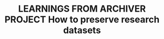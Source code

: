 ---
abstract: null
creators:
- Martinez, Antonio G
- Redondo, Teofilo
- Fuertes, Maria
date: null
document_url: https://services.phaidra.univie.ac.at/api/object/o:1424810/download
grand_parent: iPRES
institutions:
- LIBNOVA SL
keywords: []
landing_page_url: https://phaidra.univie.ac.at/o:1424810
language: eng
layout: publication
license: All rights reserved
notes_url: null
parent: iPRES 2021
publication_type: lightning talk
size: 83642
slides_url: null
source_name: iPRES
stream_url: null
title: LEARNINGS FROM ARCHIVER PROJECT How to preserve research datasets
year: 2021
---